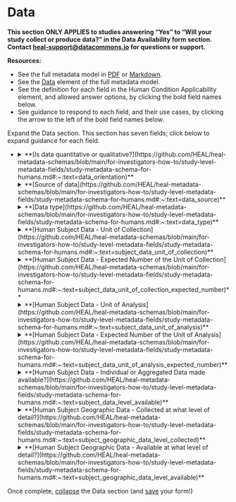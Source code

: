 # Data

**This section ONLY APPLIES to studies answering “Yes” to “Will your study collect or produce data?” in the Data Availability form section. Contact heal-support@datacommons.io for questions or support.**

**Resources:**

* See the full metadata model in [PDF](https://github.com/HEAL/heal-metadata-schemas/blob/main/for-investigators-how-to/study-level-metadata-fields/study-metadata-schema-for-humans.pdf) or [Markdown](https://github.com/HEAL/heal-metadata-schemas/blob/main/for-investigators-how-to/study-level-metadata-fields/study-metadata-schema-for-humans.md).
* See the [Data](https://github.com/HEAL/heal-metadata-schemas/blob/main/for-investigators-how-to/study-level-metadata-fields/study-metadata-schema-for-humans.md#:~:text=WV%27%2C%20%27WY%27%5D.-,data,-(object)) element of the full metadata model.
* See the definition for each field in the Human Condition Applicability element, and allowed answer options, by clicking the bold field names below.
* See guidance to respond to each field, and their use cases, by clicking the arrow to the left of the bold field names below.

Expand the Data section. This section has seven fields; click below to expand guidance for each field.

    
* <details><summary>**[Is data quantitative or qualitative?](https://github.com/HEAL/heal-metadata-schemas/blob/main/for-investigators-how-to/study-level-metadata-fields/study-metadata-schema-for-humans.md#:~:text=data_orientation)**</summary><blockquote>
    
    <details><summary>**How to answer**</summary><blockquote>
        This field allows multiple selections, included in the full metadata model [definitions](https://github.com/HEAL/heal-metadata-schemas/blob/main/for-investigators-how-to/study-level-metadata-fields/study-metadata-schema-for-humans.md#:~:text=data_orientation). Select all that apply. 
        <br>
        <br>
        If your study will collect quantitative data (e.g., blood pressure reading, self-reported pain on a validated tool scale, community rate of opioid overdose, quantified numbers and intensity of DRG nerve action potentials following pain stimulus), select “Quantitative." If your study will collect qualitative data (e.g., structured focus group/interview notes and/or coding, medical chart notes), select “Qualitative." If your study will collect both, select both.
 
    </blockquote></details>
    <details><summary>**How this field will be used**</summary><blockquote>
        These values will likely be filterable under “Advanced Search” on the HEAL Platform Discovery page, allowing users to quickly find broad, relevant studies, study data, or study-generated knowledge. For **example:**
        
       * **Qualitative:** A pre-K/K school teacher knows their surrounding community has high rates of OUD and wonders if student behavioral issues can be attributed to in utero opioid exposure. They want to recognize exposure impacts and support intervention for students and their parents, while also finding narrative case studies, by medical or educational providers, describing interactions with, and behaviors of, young children impacted by in utero OUD exposure, to understand similarities in experiences.
       * **Quantitative:** A clinician treating OUD notices a high rate of relapse in patients. They have seen news stories and case studies suggesting OUD relapse risks related to anxiety and depression, and seek quantitative research data to better understand whether anxiety and depression are clear risk factors, and if so, whether these factors increase relapse risk by a clinically meaningful amount.
    </blockquote></details>    
    </blockquote></details>
    
    <details><summary>**[Source of data](https://github.com/HEAL/heal-metadata-schemas/blob/main/for-investigators-how-to/study-level-metadata-fields/study-metadata-schema-for-humans.md#:~:text=data_source)**</summary><blockquote>
    
    <details><summary>**How to answer**</summary><blockquote>
        This field allows multiple selections, included in the full metadata model [definitions](https://github.com/HEAL/heal-metadata-schemas/blob/main/for-investigators-how-to/study-level-metadata-fields/study-metadata-schema-for-humans.md#:~:text=data_source). Select all that apply. What is the source of your study data?
        <br>
        <br>
        **While we appreciate feedback on all fields and allowed answer values, we are particularly interested in feedback on formatting and answer values for the “Source of data” (this field) and “Data type” (next field) fields.**
 
    </blockquote></details>
    <details><summary>**How this field will be used**</summary><blockquote>
        These values will likely be filterable under “Advanced Search” on the HEAL Platform Discovery page and will allow users to quickly find broad, relevant studies, study data, or study-generated knowledge. **Examples include:**

    * **Patient-reported:** A clinician treating OUD notices a high rate of relapse in patients. They have seen news stories and case studies suggesting OUD relapse risks related to anxiety and depression, and seeks any studies collecting patient-reported outcome measures related to OUD patient anxiety and depression, so they can design a secondary analysis study to investigate this relationship in a more systematic and rigorous manner.
    </blockquote></details>    
    </blockquote></details>

    <details><summary>**[Data type](https://github.com/HEAL/heal-metadata-schemas/blob/main/for-investigators-how-to/study-level-metadata-fields/study-metadata-schema-for-humans.md#:~:text=data_type)**</summary><blockquote>
    
    <details><summary>**How to answer**</summary><blockquote>
        This field allows multiple selections, included in the full metadata model [definitions](https://github.com/HEAL/heal-metadata-schemas/blob/main/for-investigators-how-to/study-level-metadata-fields/study-metadata-schema-for-humans.md#:~:text=data_type). Select all that apply. What type of the data does your study collect or produce?
        <br>
        <br>
        **While we appreciate feedback on all fields and allowed answer values, we are particularly interested in feedback on formatting and answer values for the “Source of data” (this field) and “Data type” (next field) fields.**
 
    </blockquote></details>
    <details><summary>**How this field will be used**</summary><blockquote>
        These values will likely be filterable under “Advanced Search” on the HEAL Platform Discovery page, allowing users to quickly find broad, relevant studies, study data, or study-generated knowledge. **For example:**

    * **Questionnaire/Survey/Assessment - validated instrument:** A researcher seeks studies to conduct a meta-analysis of studies looking at the impact of housing insecurity on OUD outcomes following completion of residential OUD treatment programs. They want to limit the studies to those that used a validated tool to measure housing status/insecurity.
    </blockquote></details>    
    </blockquote></details>

    <details><summary>**[Human Subject Data - Unit of Collection](https://github.com/HEAL/heal-metadata-schemas/blob/main/for-investigators-how-to/study-level-metadata-fields/study-metadata-schema-for-humans.md#:~:text=subject_data_unit_of_collection)**</summary><blockquote>
    
    <details><summary>**How to answer**</summary><blockquote>
        This field ONLY APPLIES studies that answered “Human” for study subject type in the Study Type section AND “Yes” to “Will your study collect or produce data?” in the Data Availability section. 
        <br>
        This field allows multiple selections, included in the full metadata model [definitions](https://github.com/HEAL/heal-metadata-schemas/blob/main/for-investigators-how-to/study-level-metadata-fields/study-metadata-schema-for-humans.md#:~:text=subject_data_unit_of_collection). Select all that apply. For studies with human subjects, is the data collected at the individual or population level? For **example:**

       * **Individual:** A study with opioid overdose rate outcomes, following and measuring outcomes by obtaining individually identified healthcare provider and/or claims records for individuals during the study period
       * **Population:** A study with opioid overdose rate outcomes, obtaining community counts of opioid overdose by measuring outcomes following a community-level intervention, while dividing the overdose counts by the total of relevant individuals.
    </blockquote></details>
    <details><summary>**How this field will be used**</summary><blockquote>
        These values will likely be filterable under “Advanced Search” on the HEAL Platform Discovery page, allowing users to quickly find broad, relevant studies, study data, or study-generated knowledge. **For example:**

       * **Individual:** A researcher seeks studies to conduct a meta-analysis of studies looking at the impact of housing insecurity on OUD outcomes, following completion of residential OUD treatment programs. They want to limit studies to those collecting individual-level data, including high-resolution individual geographic data, so they can combine individual-level data, and will also correct for individual socio-environmental factors.
    </blockquote></details>    
    </blockquote></details>

    <details><summary>**[Human Subject Data - Expected Number of the Unit of Collection](https://github.com/HEAL/heal-metadata-schemas/blob/main/for-investigators-how-to/study-level-metadata-fields/study-metadata-schema-for-humans.md#:~:text=subject_data_unit_of_collection_expected_number)**</summary><blockquote>
    
    <details><summary>**How to answer**</summary><blockquote>
        This field ONLY APPLIES if you answered “Human” to study subject type in the Study Type section AND “Yes” to “Will your study collect or produce data?” in the Data Availability section.
        <br>
        This field allows integer entries. For studies with human subjects, on how many subjects do you plan to collect data? If the data collection unit is individuals, this is the expected number of individuals. If the data collection unit is populations/clusters, this is the expected number of populations/clusters. **For example:**

       * For a study with opioid overdose rate outcomes, following and measuring outcomes by obtaining individually identified healthcare provider and/or claims records for individuals during the study period, select **the number of individuals enrolled in the study.**
       * For a study with opioid overdose rate outcomes, obtaining community counts of opioid overdose by measuring outcomes following a community-level intervention, while dividing the overdose counts by the total of relevant individuals, select **the number of communities enrolled in the study.**
    </blockquote></details>
    <details><summary>**How this field will be used**</summary><blockquote>
        These values will likely be available, as text, on the HEAL study page, allowing users to quickly view how large a study is and decide how much power it has to detect an intervention's effect or to reflect observational metrics (e.g., prevalence, incidence, differential risk, etc.) accurately. For users seeking data to use in a secondary analysis, this may help get an aggregate count of relevant observations across studies on the HEAL Platform and/or to decide if a particular study is worth the effort to request study data access, if the data has substantial access restrictions and burdens. **For example:**
        
    <ul><li> A researcher conducting a meta-analysis of studies on housing insecurity impacts on OUD outcomes, following residential OUD treatment, will limit studies to those collecting individual data, including high-resolution geographic data, to combine this data and correct for socio-environmental factors. Since high-resolution individual geographic information represents a substantial re-identification/disclosure risk, these studies will have significant access restrictions, requiring extensive work to gain access, so they will view the number of individuals in each study and limit themselves to studies with data for at least 50 individuals. After finding studies that meet most criteria, they can **review each study page and manually filter out studies that expect fewer than 50 participants.**</li></ul>
    </blockquote></details>    
    </blockquote></details>

    <details><summary>**[Human Subject Data - Unit of Analysis](https://github.com/HEAL/heal-metadata-schemas/blob/main/for-investigators-how-to/study-level-metadata-fields/study-metadata-schema-for-humans.md#:~:text=subject_data_unit_of_analysis)**</summary><blockquote>
    
    <details><summary>**How to answer**</summary><blockquote>
        This field ONLY APPLIES if you answered “Human” to study subject type in the Study Type section AND “Yes” to “Will your study collect or produce data?” in the Data Availability section. 
        <br>
        <br>
        This field allows multiple selections, included in the full metadata model [definitions](https://github.com/HEAL/heal-metadata-schemas/blob/main/for-investigators-how-to/study-level-metadata-fields/study-metadata-schema-for-humans.md#:~:text=subject_data_unit_of_analysis). Select all that apply.
        <br>
        <br>
        For studies with human subjects, is the data analyzed at the individual or population level? If you selected ONLY “Population” for the Unit of collection (above), select ONLY “Population” here. **For example:**

    <ul> <li> A randomized control trial of subjects (randomized at the individual level) across multiple clinics, collects data on each participant and analyzes intervention effects on the primary outcome, at the individual level, using a random-effects model to correct for intra-clinic/class correlation (Unit of collection: **Individual**; unit of analysis: **Individual**).</li>
    <li>A cluster-randomized control trial (randomized at the clinic level) collects data at the individual level for each cluster/clinic but analyzes effect of the intervention on the primary outcome at the cluster/clinic level as to account for high intra-cluster/clinic correlation (Unit of collection: **Individual**; unit of analysis: **Population**)</li> </ul>
    </blockquote></details>
    <details><summary>**How this field will be used**</summary><blockquote>
        These values will likely be filterable under “Advanced Search” on the HEAL Platform Discovery page, allowing users to quickly find broad, relevant studies, study data, or study-generated knowledge. They will also be easily accessible to viewers, as text, on the study page. **Examples include:**

    <ul><li>**Population:** An educator seeking evidence on school-based interventions to prevent first opioid use in high school students to support a proposal (for their principal) requesting implementation funds and resources wants studies that are statistically sound and correct for the high intra-class correlation, generally found within schools and even classrooms, by analyzing the data grouped at one/both levels.</li>
    <li>**Individual:** A researcher seeks individual data to include in a secondary analysis, and wants to know if it may be available from a particular study with a clear structure (e.g. correlations within subsets of the individuals) they will need to account for in their own analysis.</li></ul>
    </blockquote></details>    
    </blockquote></details>

    <details><summary>**[Human Subject Data - Expected Number of the Unit of Analysis](https://github.com/HEAL/heal-metadata-schemas/blob/main/for-investigators-how-to/study-level-metadata-fields/study-metadata-schema-for-humans.md#:~:text=subject_data_unit_of_analysis_expected_number)**</summary><blockquote>
    
    <details><summary>**How to answer**</summary><blockquote>
        This field ONLY APPLIES if you answered “Human” to the Study subject type in the Study Type section AND “Yes” to “Will your study collect or produce data?” in the Data Availability section. 
        <br>
        <br>
        This field allows integer entries. For studies with human subjects, on how many subjects do you plan to collect data? If the data collection unit is individuals, this is the expected number of individuals. If the data collection unit is populations/ clusters, this is the expected number of populations/clusters. **For example:**
    
       * For a randomized control trial of subjects (randomized at the individual level) across multiple clinics, collects data on each participant and analyzes intervention effects on the primary outcome, at the individual level, using a random-effects model to correct for intra-clinic/class correlation, select **the number of individuals enrolled in the study.**
       * For a cluster-randomized control trial (randomized at the clinic level) collects data at the individual level for each cluster/clinic but analyzes effect of the intervention on the primary outcome at the cluster/clinic level as to account for high intra-cluster/clinic correlation, select **the number of clusters/clinics enrolled in the study.**
    </blockquote></details>
    <details><summary>**How this field will be used**</summary><blockquote>
        These values will likely be available, as text, on the HEAL study page, allowing users to quickly view how large a study is and decide how much power it has to detect an intervention's effect or to reflect observational metrics (e.g., prevalence, incidence, differential risk, etc.) accurately. For users seeking data to use in a secondary analysis, this may help get an aggregate count of relevant observations across studies on the HEAL Platform and/or to decide if a particular study is worth the effort to request study data access, if the data has substantial access restrictions and burdens. **For example:**
        <br>
        <br>
       * A researcher conducting a meta-analysis of studies on housing insecurity impacts on OUD outcomes, following residential OUD treatment, will limit studies to those collecting individual data, including high-resolution geographic data, to combine this data and correct for socio-environmental factors. Since high-resolution individual geographic information represents a substantial re-identification/disclosure risk, these studies will have significant access restrictions, requiring extensive work to gain access. Because of this, they will determine: 1) How many individuals’ data is available in each study and 2) The degree to which underlying structures in the individual data (e.g. high correlations within individual subsets) effectively reduce this number. They will limit themself to studies with data for at least 50 individuals 5 clusters of 30 individuals. After finding studies that meet most criteria, they can **review each study’s page and manually filter out studies with: 1) Fewer than 50 units of collection OR 2) Fewer than 5 units of analysis.**
    </blockquote></details>    
    </blockquote></details>

    <details><summary>**[Human Subject Data - Individual or Aggregated Data made available?](https://github.com/HEAL/heal-metadata-schemas/blob/main/for-investigators-how-to/study-level-metadata-fields/study-metadata-schema-for-humans.md#:~:text=subject_data_level_available)**</summary><blockquote>
    
    <details><summary>**How to answer**</summary><blockquote>
        This field ONLY APPLIES if you answered “Human” to the study subject type in the Study Type section AND “Yes” to “Will your study collect or produce data?” in the Data Availability section. This field allows multiple selections, included in the full metadata model [definitions](https://github.com/HEAL/heal-metadata-schemas/blob/main/for-investigators-how-to/study-level-metadata-fields/study-metadata-schema-for-humans.md#:~:text=subject_data_level_available). Select all that apply.
        <br>
        For studies with human subjects that will make at least some data available, will data be available at the individual or an aggregate level? **For example:**
        
       * **Individual-Unaggregated:** A study with opioid overdose rate outcomes follows and measures the outcome by obtaining individually identified healthcare provider and/or claims records, covering the study period for each individual, AND will make individual data available in a public data repository.
        * **Individual-Aggregated:** The same study will ONLY or ALSO make aggregated data available.
        * Also select options to specifically describe the type(s) of aggregated data (e.g., if you will provide population summary statistics, select **“Aggregated, across all (population summary statistics)**”).
       * **Community, Group, Cluster, Population - Unaggregated:** A cluster- randomized control trial (randomization at the clinic level) that collects data at the individual-level for each cluster/clinic but analyzes the effect of the intervention on the primary outcome at the cluster/clinic level to account for high intra-cluster/clinic correlation, but will NOT make data available at the individual-level, AND will make data available at the cluster/clinic level in a public data repository.
        * **Community, Group, Cluster, Population - Aggregated:** The same study will ONLY or ALSO make data aggregated across cluster/clinics available.
        * Also select options to specifically describe the type(s) of aggregated data (e.g., if you will provide data aggregated across all clusters broken out by treatment versus control intervention status/assignment, select **“Aggregated, by treatment/exposure group”**)
    </blockquote></details>
    <details><summary>**How this field will be used**</summary><blockquote>
        These values will likely be filterable under “Advanced Search” on the HEAL Platform Discovery page, allowing users to quickly find broad, relevant studies, study data, or study-generated knowledge. **For example:**

       * **Individual - Unaggregated:** A researcher conducting a meta-analysis of studies on housing insecurity impacts on OUD outcomes, following residential OUD treatment wants to limit studies to those that collected individual-level data and will make it available in a public data repository at the individual level, because they want to combine individual data.
       * **Aggregated; Aggregated, by demographic variable(s); OR Aggregated, by geographic variable(s):** A journalist without many analytic resources seeks study summary statistics to decide if the data is useful to a story and interesting enough to either: 1) Ask their news outlet to assign analytics staff to secure underlying data for a more in-depth analysis, OR 2) Use the summary statistics alone to tell a good story about sociodemographic disparities in access to MOUD
    </blockquote></details>    
    </blockquote></details>

    <details><summary>**[Human Subject Geographic Data - Collected at what level of detail?](https://github.com/HEAL/heal-metadata-schemas/blob/main/for-investigators-how-to/study-level-metadata-fields/study-metadata-schema-for-humans.md#:~:text=subject_geographic_data_level_collected)**</summary><blockquote>
    
    <details><summary>**How to answer**</summary><blockquote>
        This field ONLY APPLIES if you answered “Human” to the study subject type in the Study Type section AND “Yes” to “Will your study collect or produce data?” in the Data Availability section.
        <br> 
        <br>
        This field allows multiple selections, included in the full metadata model [definitions](https://github.com/HEAL/heal-metadata-schemas/blob/main/for-investigators-how-to/study-level-metadata-fields/study-metadata-schema-for-humans.md#:~:text=subject_geographic_data_level_collected). Select all that apply. For studies with human subjects, will geographic data be collected? If so, at what level of geographic detail? **For example:**
        <br>
    
       * **Exact location:** Your study will collect exact address information for enrolled individuals.
       * **Zip code:** Your study will collect zip code information for enrolled individuals.
    </blockquote></details>
    <details><summary>**How this field will be used**</summary><blockquote>
        These values will likely be filterable under “Advanced Search” on the HEAL Platform Discovery page, allowing users to quickly find broad, relevant studies, study data, or study-generated knowledge. They will also appear, as text, on the HEAL Platform study page so users can easily access the information. **For example:**
        <br>
        
       * **Exact location; Census block;** OR **Census tract** geographic data collected field: A researcher conducting a meta-analysis of studies on housing insecurity impacts on OUD outcomes, following residential OUD treatment, will limit studies to those collecting individual data, including high-resolution geographic data, to combine this data and correct for socio-environmental factors. They need geographic data at least as specific as the census tract. Even if the study isn’t currently making this data available in a public data repository, they may be able to contact the study authors to collaborate and access the data for their analysis.
    </blockquote></details>    
    </blockquote></details>

    <details><summary>**[Human Subject Geographic Data - Available at what level of detail?](https://github.com/HEAL/heal-metadata-schemas/blob/main/for-investigators-how-to/study-level-metadata-fields/study-metadata-schema-for-humans.md#:~:text=subject_geographic_data_level_available)**</summary><blockquote>
    
    <details><summary>**How to answer**</summary><blockquote>
        This field ONLY APPLIES if you answered “Human” to the study subject type question in the Study Type section AND “Yes” to “Will your study collect or produce data?” in the Data Availability section. 
        <br>
        <br>
        This field allows multiple selections, included in the full metadata model [definitions](https://github.com/HEAL/heal-metadata-schemas/blob/main/for-investigators-how-to/study-level-metadata-fields/study-metadata-schema-for-humans.md#:~:text=subject_geographic_data_level_available). Select all that apply.
        <br>
        <br> 
        For studies with human subjects that collect geographic data and will make at least some data available, will geographic data be available? If so, what level of geographic detail?
        <br>
        <br>
        **For example:** 

    * **Zip Code:** Your study will collect exact address information, but will only make zip code level geographic data available in a public repository. 
    * **Zip Code AND State:** Your study will collect zip code information and make two distinct datasets available in a public repository, a restricted-access dataset with zip code information, and an open-access dataset with zip code information, coded up to the state-level. 

    </blockquote></details>
    <details><summary>**How this field will be used**</summary><blockquote>
        These values will likely be filterable under “Advanced Search” on the HEAL Platform Discovery page, allowing users to quickly find broad, relevant studies, study data, or study-generated knowledge. They will also be available on individual HEAL Platform study pages, providing users with easy access. **For example:**
       
       * **Exact location; Census block; OR Census tract** for both geographic data collected AND geographic data available, or just for geographic data available field: A researcher conducting a meta-analysis of studies on housing insecurity impacts on OUD outcomes, following residential OUD treatment, will limit studies to those collecting individual data, including high-resolution geographic data, to combine this data and correct for socio-environmental factors. They need geographic data at least as specific as census tract, and only want to include data that is already available in a public data repository.

    </blockquote></details>    
    </blockquote></details>

Once complete, [collapse](expand-or-collapse-cedar-form-section.md) the Data section (and [save](save-cedar-form.md) your form!)        
